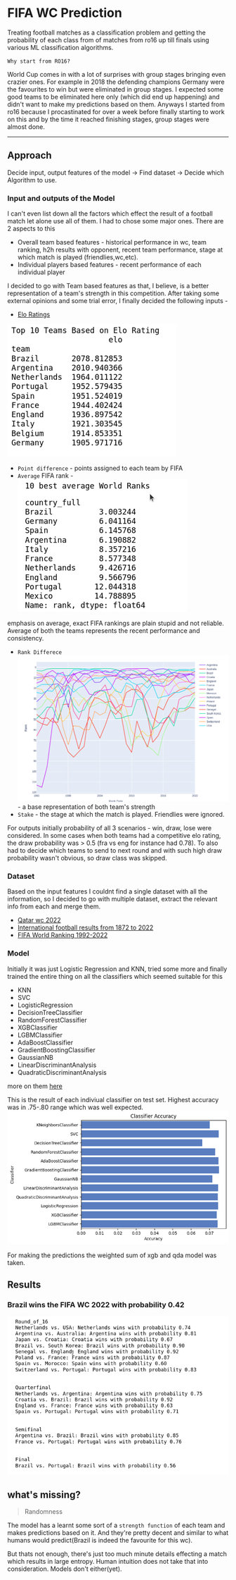 # FIFA WC Prediction
Treating football matches as a classification problem and getting the probability of each class from of matches from ro16 up till finals using various ML classification algorithms.

    Why start from RO16?
   World Cup comes in with a lot of surprises with group stages bringing even crazier ones. For example in 2018 the defending champions Germany were the favourites to win but were eliminated in group stages. I expected some good teams to be eliminated here only (which did end up happening) and didn't want to make my predictions based on them.
   Anyways I started from ro16 because I procastinated for over a week before finally starting to work on this and by the time it reached finishing stages, group stages were almost done.

---
## Approach
  Decide input, output features of the model -> Find dataset -> Decide which Algorithm to use.
### Input and outputs of the Model
I can't even list down all the factors which effect the result of a football match let alone use all of them. I had to chose some major ones.
There are 2 aspects to this
 
 - Overall team based features - historical performance in wc, team ranking, h2h results with opponent, recent team performance, stage at which match is played (friendlies,wc,etc).
 - Individual players based features - recent performance of each individual player

I decided to go with Team based features as that, I believe, is a better representation of a team's strength in this competition.
After taking some external opinions and some trial error, I finally decided the following inputs - 

- [Elo Ratings](https://en.wikipedia.org/wiki/Elo_rating_system) 

![elo ratings of top 10 teams](assets/elo.png)
-  `Point difference` - points assigned to each team by FIFA
- `Average` FIFA rank - ![avg rank](assets/avg-rank.png)

emphasis on average, exact FIFA rankings are plain stupid and not reliable. Average of both the teams represents the recent performance and consistency.

- `Rank Differece` ![`Rank difference`](assets/rank-diff.png) - a base representation of both team's strength
- `Stake` - the stage at which the match is played. Friendlies were ignored.

For outputs initially probability of all 3 scenarios - win, draw, lose were considered. In some cases when both teams had a competitive elo rating, the draw probability was > 0.5 (fra vs eng for instance had 0.78).
To also had to decide which teams to send to next round and with such high draw probability wasn't obvious, so draw class was skipped.

### Dataset
Based on the input features I couldnt find a single dataset with all the information, so I decided to go with multiple dataset, extract the relevant info from each and merge them.

- [Qatar wc 2022](https://www.kaggle.com/datasets/brenda89/fifa-world-cup-2022)
- [International football results from 1872 to 2022](https://www.kaggle.com/datasets/martj42/international-football-results-from-1872-to-2017)
- [FIFA World Ranking 1992-2022](https://www.kaggle.com/datasets/cashncarry/fifaworldranking)

### Model

Initially it was just Logistic Regression and KNN, tried some more and finally trained the entire thing on all the classifiers which seemed suitable for this
 - KNN
 - SVC
 - LogisticRegression
 - DecisionTreeClassifier
 - RandomForestClassifier
 - XGBClassifier
 - LGBMClassifier 
 - AdaBoostClassifier
 - GradientBoostingClassifier
 - GaussianNB
 - LinearDiscriminantAnalysis
 - QuadraticDiscriminantAnalysis

 more on them [here](https://scikit-learn.org/stable/auto_examples/classification/plot_classifier_comparison.html)


This is the result of each indiviual classifier on test set. Highest accuracy was in .75-.80  range which was well expected.
 ![classifiers](assets/classifiers.png)

 For making the predictions the weighted sum of xgb and qda model was taken.


## Results

### Brazil wins the FIFA WC 2022 with probability 0.42
![resutls](assets/results.png)

## what's missing?

> Randomness

The model has a learnt some sort of a `strength function` of each team and makes predictions based on it. And they're pretty decent and similar to what humans would predict(Brazil is indeed the favourite for this wc).

But thats not enough, there's just too much minute details effecting a match which results in large entropy. Human intuition does not take that into consideration. Models don't either(yet).

